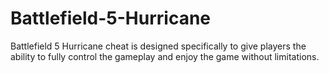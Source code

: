 # Battlefield-5-Hurricane
Battlefield 5 Hurricane cheat is designed specifically to give players the ability to fully control the gameplay and enjoy the game without limitations.

